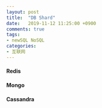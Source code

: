 ```yaml
---
layout: post
title:  "DB Shard"
date:   2019-11-12 11:25:00 +0900
comments: true
tags:
- newSQL NoSQL 
categories:
- 互联网
---
```


#### Redis 

#### Mongo

#### Cassandra


